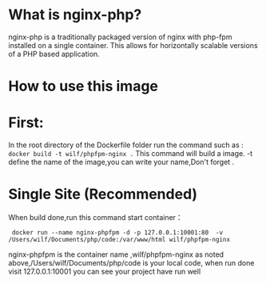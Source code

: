 # What is nginx-php?

nginx-php is a traditionally packaged version of nginx with php-fpm installed on a single container. This allows for horizontally scalable versions of a PHP based application.

# How to use this image
# First:
In the root directory of the Dockerfile folder run the command such as :
	`` docker build -t wilf/phpfpm-nginx . ``
This command will build a image. -t define the name of the image,you can write your name,Don't forget .


# Single Site (Recommended)
When build done,run this command start container：

     docker run --name nginx-phpfpm -d -p 127.0.0.1:10001:80  -v /Users/wilf/Documents/php/code:/var/www/html wilf/phpfpm-nginx

nginx-phpfpm is the container name ,wilf/phpfpm-nginx as noted above,/Users/wilf/Documents/php/code is your local code, when run done
visit 127.0.0.1:10001 you can see your project have run well

